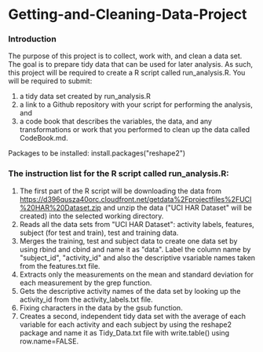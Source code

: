 # Getting-and-Cleaning-Data-Project
### Introduction
The purpose of this project is to collect, work with, and clean a data set. The goal is to prepare tidy data that can be used for later analysis. As such, this project will be required to create a R script called run_analysis.R. You will be required to submit: 
1) a tidy data set created by run_analysis.R
2) a link to a Github repository with your script for performing the analysis, and 
3) a code book that describes the variables, the data, and any transformations or work that you performed to clean up the data called CodeBook.md. 

Packages to be installed: install.packages("reshape2")

### The instruction list for the R script called run_analysis.R: 
1. The first part of the R script will be downloading the data from https://d396qusza40orc.cloudfront.net/getdata%2Fprojectfiles%2FUCI%20HAR%20Dataset.zip and unzip the data ("UCI HAR Dataset" will be created) into the selected working directory.  
2. Reads all the data sets from "UCI HAR Dataset": activity labels, features, subject (for test and train), test and training data. 
3. Merges the training, test and subject data to create one data set by using rbind and cbind and name it as "data". Label the column name by "subject_id", "activity_id" and also the descriptive vsariable names taken from the features.txt file.
4. Extracts only the measurements on the mean and standard deviation for each measurement by the grep function. 
5. Gets the descriptive activity names of the data set by looking up the activity_id from the activity_labels.txt file.
6. Fixing characters in the data by the gsub function.  
7. Creates a second, independent tidy data set with the average of each variable for each activity and each subject by using the reshape2 package and name it as Tidy_Data.txt file with write.table() using row.name=FALSE.
